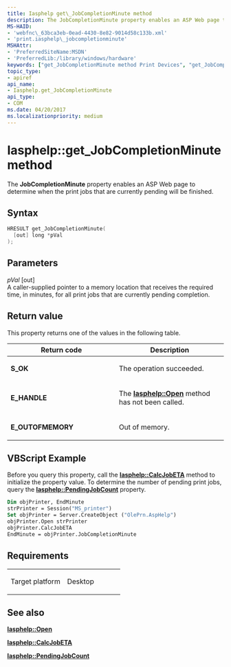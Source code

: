 ```yaml
---
title: Iasphelp get\_JobCompletionMinute method
description: The JobCompletionMinute property enables an ASP Web page to determine when the print jobs that are currently pending will be finished.
MS-HAID:
- 'webfnc\_63bca3eb-0ead-4430-8e82-9014d58c133b.xml'
- 'print.iasphelp\_jobcompletionminute'
MSHAttr:
- 'PreferredSiteName:MSDN'
- 'PreferredLib:/library/windows/hardware'
keywords: ["get_JobCompletionMinute method Print Devices", "get_JobCompletionMinute method Print Devices , Iasphelp interface", "Iasphelp interface Print Devices , get_JobCompletionMinute method"]
topic_type:
- apiref
api_name:
- Iasphelp.get_JobCompletionMinute
api_type:
- COM
ms.date: 04/20/2017
ms.localizationpriority: medium
---
```


# Iasphelp::get\_JobCompletionMinute method

The **JobCompletionMinute** property enables an ASP Web page to determine when the print jobs that are currently pending will be finished.

Syntax
------

```cpp
HRESULT get_JobCompletionMinute(
  [out] long *pVal
);
```

Parameters
----------

*pVal* \[out\]  
A caller-supplied pointer to a memory location that receives the required time, in minutes, for all print jobs that are currently pending completion.

Return value
------------

This property returns one of the values in the following table.

<table>
<colgroup>
<col width="50%" />
<col width="50%" />
</colgroup>
<thead>
<tr class="header">
<th>Return code</th>
<th>Description</th>
</tr>
</thead>
<tbody>
<tr class="odd">
<td><strong>S_OK</strong></td>
<td><p>The operation succeeded.</p></td>
</tr>
<tr class="even">
<td><strong>E_HANDLE</strong></td>
<td><p>The <a href="iasphelp-open.md" data-raw-source="[&lt;strong&gt;Iasphelp::Open&lt;/strong&gt;](iasphelp-open.md)"><strong>Iasphelp::Open</strong></a> method has not been called.</p></td>
</tr>
<tr class="odd">
<td><strong>E_OUTOFMEMORY</strong></td>
<td><p>Out of memory.</p></td>
</tr>
</tbody>
</table>

## VBScript Example

Before you query this property, call the [**Iasphelp::CalcJobETA**](iasphelp-calcjobeta.md) method to initialize the property value. To determine the number of pending print jobs, query the [**Iasphelp::PendingJobCount**](iasphelp-pendingjobcount.md) property.

```vb
Dim objPrinter, EndMinute
strPrinter = Session("MS_printer")
Set objPrinter = Server.CreateObject ("OlePrn.AspHelp")
objPrinter.Open strPrinter
objPrinter.CalcJobETA
EndMinute = objPrinter.JobCompletionMinute
```

Requirements
------------

<table>
<colgroup>
<col width="50%" />
<col width="50%" />
</colgroup>
<tbody>
<tr class="odd">
<td><p>Target platform</p></td>
<td>Desktop</td>
</tr>
</tbody>
</table>

## See also

[**Iasphelp::Open**](iasphelp-open.md)

[**Iasphelp::CalcJobETA**](iasphelp-calcjobeta.md)

[**Iasphelp::PendingJobCount**](iasphelp-pendingjobcount.md)
